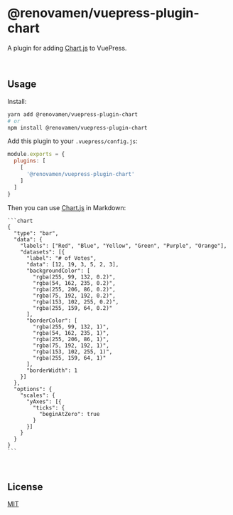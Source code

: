 # @renovamen/vuepress-plugin-chart

A plugin for adding [Chart.js](https://www.chartjs.org) to VuePress.

&nbsp;

## Usage

Install:

```bash
yarn add @renovamen/vuepress-plugin-chart
# or
npm install @renovamen/vuepress-plugin-chart
```

Add this plugin to your `.vuepress/config.js`:

```js
module.exports = {
  plugins: [
    [
      '@renovamen/vuepress-plugin-chart'
    ]
  ]
}
```

Then you can use [Chart.js](https://www.chartjs.org) in Markdown:

<pre><code class="json">```chart
{
  "type": "bar",
  "data": {
    "labels": ["Red", "Blue", "Yellow", "Green", "Purple", "Orange"],
    "datasets": [{
      "label": "# of Votes",
      "data": [12, 19, 3, 5, 2, 3],
      "backgroundColor": [
        "rgba(255, 99, 132, 0.2)",
        "rgba(54, 162, 235, 0.2)",
        "rgba(255, 206, 86, 0.2)",
        "rgba(75, 192, 192, 0.2)",
        "rgba(153, 102, 255, 0.2)",
        "rgba(255, 159, 64, 0.2)"
      ],
      "borderColor": [
        "rgba(255, 99, 132, 1)",
        "rgba(54, 162, 235, 1)",
        "rgba(255, 206, 86, 1)",
        "rgba(75, 192, 192, 1)",
        "rgba(153, 102, 255, 1)",
        "rgba(255, 159, 64, 1)"
      ],
      "borderWidth": 1
    }]
  },
  "options": {
    "scales": {
      "yAxes": [{
        "ticks": {
          "beginAtZero": true
        }
      }]
    }
  }
}
```
</code></pre>

&nbsp;

## License

[MIT](LICENSE)